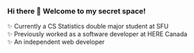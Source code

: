 ### Hi there 👋 Welcome to my secret space!

✨ Currently a CS Statistics double major student at SFU\
✨ Previously worked as a software developer at HERE Canada\
✨ An independent web developer
<!--
**jiaranyu/jiaranyu** is a ✨ _special_ ✨ repository because its `README.md` (this file) appears on your GitHub profile.

Here are some ideas to get you started:

- 🔭 I’m currently working on ...
- 🌱 I’m currently learning ...
- 👯 I’m looking to collaborate on ...
- 🤔 I’m looking for help with ...
- 💬 Ask me about ...
- 📫 How to reach me: ...
- 😄 Pronouns: ...
- ⚡ Fun fact: ...
-->
